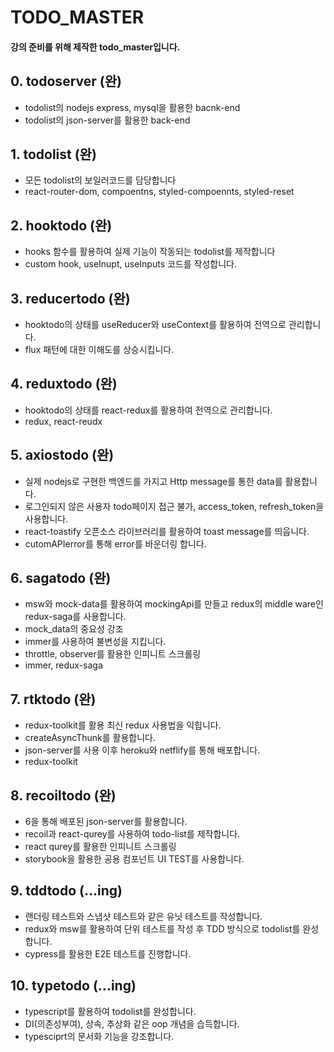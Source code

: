 # TODO_MASTER

#### 강의 준비를 위해 제작한 todo_master입니다.

## 0. todoserver (완)
- todolist의 nodejs express, mysql을 활용한 bacnk-end
- todolist의 json-server를 활용한 back-end

## 1. todolist (완)

- 모든 todolist의 보일러코드를 담당합니다
- react-router-dom, compoentns, styled-compoennts, styled-reset

## 2. hooktodo (완)

- hooks 함수를 활용하여 실제 기능이 작동되는 todolist를 제작합니다
- custom hook, useInupt, useInputs 코드를 작성합니다.

## 3. reducertodo (완)

- hooktodo의 상태를 useReducer와 useContext를 활용하여 전역으로 관리합니다.
- flux 패턴에 대한 이해도를 상승시킵니다.

## 4. reduxtodo (완)

- hooktodo의 상태를 react-redux를 활용하여 전역으로 관리합니다.
- redux, react-reudx

## 5. axiostodo (완)

- 실제 nodejs로 구현한 백엔드를 가지고 Http message를 통한 data를 활용합니다.
- 로그인되지 않은 사용자 todo페이지 접근 불가, access_token, refresh_token을 사용합니다.
- react-toastify 오픈소스 라이브러리를 활용하여 toast message를 띄웁니다.
- cutomAPIerror를 통해 error를 바운더링 합니다.

## 6. sagatodo (완)

- msw와 mock-data를 활용하여 mockingApi를 만들고 redux의 middle ware인 redux-saga를 사용합니다.
- mock_data의 중요성 강조
- immer를 사용하여 불변성을 지킵니다.
- throttle, observer를 활용한 인피니트 스크롤링
- immer, redux-saga

## 7. rtktodo (완)

- redux-toolkit를 활용 최신 redux 사용법을 익힙니다.
- createAsyncThunk를 활용합니다.
- json-server를 사용 이후 heroku와 netflify를 통해 배포합니다.
- redux-toolkit

## 8. recoiltodo (완)

- 6을 통해 배포된 json-server를 활용합니다.
- recoil과 react-qurey를 사용하여 todo-list를 제작합니다.
- react qurey를 활용한 인피니트 스크롤링
- storybook을 활용한 공용 컴포넌트 UI TEST를 사용합니다.

## 9. tddtodo (...ing)

- 랜더링 테스트와 스냅샷 테스트와 같은 유닛 테스트를 작성합니다.
- redux와 msw를 활용하여 단위 테스트를 작성 후 TDD 방식으로 todolist를 완성합니다.
- cypress를 활용한 E2E 테스트를 진행합니다.

## 10. typetodo (...ing)

- typescript를 활용하여 todolist를 완성합니다.
- DI(의존성부여), 상속, 추상화 같은 oop 개념을 습득합니다.
- typesciprt의 문서화 기능을 강조합니다.



